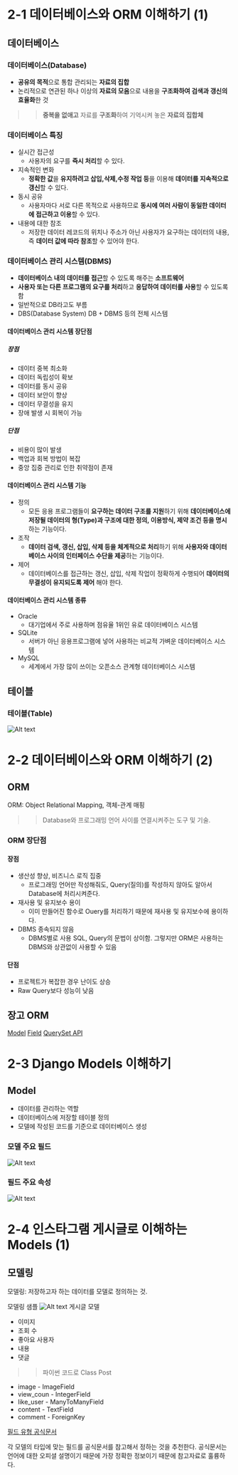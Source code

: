 # 2-1 데이터베이스와 ORM 이해하기 (1)
## 데이터베이스
### 데이터베이스(Database)
* **공유의 목적**으로 통합 관리되는 **자료의 집합**
* 논리적으로 연관된 하나 이상의 **자료의 모음**으로 내용을 **구조화하여 검색과 갱신의 효율화**한 것
>> **중복을 없애고** 자료를 **구조화**하여 기억시켜 놓은 **자료의 집합체**

### 데이터베이스 특징
* 실시간 접근성
  * 사용자의 요구를 **즉시 처리**할 수 있다.
* 지속적인 변화
  * **정확한 값**을 **유지하려고 삽입,삭제,수정 작업 등**을 이용해 **데이터를 지속적으로 갱신**할 수 있다.
* 동시 공유
  * 사용자마다 서로 다른 목적으로 사용하므로 **동시에 여러 사람이 동일한 데이터에 접근하고 이용**할 수 있다.
* 내용에 대한 참조
  * 저장한 데이터 레코드의 위치나 주소가 아닌 사용자가 요구하는 데이터의 내용, 즉 **데이터 값에 따라 참조**할 수 있어야 한다.

### 데이터베이스 관리 시스템(DBMS)
* **데이터베이스 내의 데이터를 접근**할 수 있도록 해주는 **소프트웨어**
* **사용자 또는 다른 프로그램의 요구를 처리**하고 **응답하여 데이터를 사용**할 수 있도록 함
* 일반적으로 DB라고도 부름
* DBS(Database System) DB + DBMS 등의 전체 시스템

#### 데이터베이스 관리 시스템 장단점
##### 장점
* 데이터 중복 최소화
* 데이터 독립성이 확보
* 데이터를 동시 공유
* 데이터 보안이 향상
* 데이터 무결성을 유지
* 장애 발생 시 회복이 가능
##### 단점
* 비용이 많이 발생
* 백업과 회복 방법이 복잡
* 중앙 집중 관리로 인한 취약점이 존재
#### 데이터베이스 관리 시스템 기능
* 정의
  * 모든 응용 프로그램들이 **요구하는 데이터 구조를 지원**하기 위해 **데이터베이스에 저장될 데이터의 형(Type)과 구조에 대한 정의, 이용방식, 제약 조건 등을 명시**하는 기능이다.
* 조작
  * **데이터 검색, 갱신, 삽입, 삭제 등을 체계적으로 처리**하기 위해 **사용자와 데이터베이스 사이의 인터페이스 수단을 제공**하는 기능이다.
* 제어
  * 데이터베이스를 접근하는 갱신, 삽입, 삭제 작업이 정확하게 수행되어 **데이터의 무결성이 유지되도록 제어** 해야 한다.

#### 데이터베이스 관리 시스템 종류
* Oracle
  * 대기업에서 주로 사용하며 점유율 1위인 유로 데이터베이스 시스템
* SQLite
  * 서버가 아닌 응용프로그램에 넣어 사용하는 비교적 가벼운 데이터베이스 시스템
* MySQL
  * 세계에서 가장 많이 쓰이는 오픈소스 관계형 데이터베이스 시스템

## 테이블
### 테이블(Table)
![Alt text](.\img/스크린샷%202023-05-21%20211159.png)

# 2-2 데이터베이스와 ORM 이해하기 (2)
## ORM
ORM: Object Relational Mapping, 객체-관계 매핑
>> Database와 프로그래밍 언어 사이를 연결시켜주는 도구 및 기술.

### ORM 장단점
#### 장점
* 생산성 향상, 비즈니스 로직 집중
  * 프로그래밍 언어만 작성해줘도, Query(질의)를 작성하지 않아도 알아서 Database에 처리시켜준다. 
* 재사용 및 유지보수 용이
  * 이미 만들어진 함수로 Ouery를 처리하기 때문에 재사용 및 유지보수에 용이하다.
* DBMS 종속되지 않음
  * DBMS별로 사용 SQL, Query의 문법이 상이함. 그렇지만 ORM은 사용하는 DBMS와 상관없이 사용할 수 있음
#### 단점
* 프로젝트가 복잡한 경우 난이도 상승
* Raw Query보다 성능이 낮음

## 장고 ORM
[Model](https://docs.djangoproject.com/en/4.0/topics/db/models/)
[Field](https://docs.djangoproject.com/en/4.0/ref/models/fields/)
[QuerySet API](https://docs.djangoproject.com/en/4.0/topics/db/queries/)

# 2-3 Django Models 이해하기
## Model
* 데이터를 관리하는 역할
* 데이터베이스에 저장할 테이블 정의
* 모델에 작성된 코드를 기준으로 데이터베이스 생성

### 모델 주요 필드
![Alt text](./img/스크린샷%202023-05-21%20215019.png)

### 필드 주요 속성
![Alt text](./img/스크린샷%202023-05-21필드주요속성.png)

# 2-4 인스타그램 게시글로 이해하는 Models (1)
## 모델링
모델링: 저장하고자 하는 데이터를 모델로 정의하는 것.

모델링 샘플
![Alt text](./img/스크린샷%202023-05-21%20모델링%20예시.png)
게시글 모델
* 이미지
* 조회 수
* 좋아요 사용자
* 내용
* 댓글
>> 파이썬 코드로
Class Post
* image - ImageField
* view_coun - IntegerField
* like_user - ManyToManyField
* content - TextField
* comment - ForeignKey

[필드 유형 공식문서](https://docs.djangoproject.com/en/4.0/ref/models/fields/#field-types)

각 모델의 타입에 맞는 필드를 공식문서를 참고해서 정하는 것을 추천한다. 공식문서는 언어에 대한 오피셜 설명이기 때문에 가장 정확한 정보이기 때문에 참고자료로 훌륭하다.






